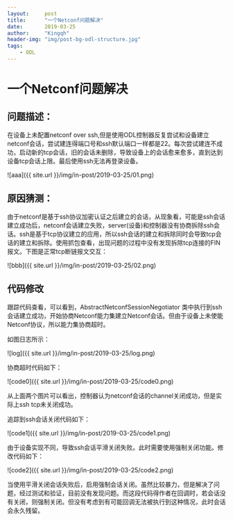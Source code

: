```yaml
---
layout:     post
title:      "一个Netconf问题解决"
date:       2019-03-25
author:     "Kingqh"
header-img: "img/post-bg-odl-structure.jpg"
tags:
    - ODL
---
```



# 一个Netconf问题解决 #

## 问题描述：

在设备上未配置netconf over ssh,但是使用ODL控制器反复尝试和设备建立netconf会话，尝试建连得端口号和ssh默认端口一样都是22。每次尝试建连不成功，启动新的tcp会话，旧的会话未删除，导致设备上的会话愈来愈多，直到达到设备tcp会话上限。最后使用ssh无法再登录设备。

![aaa]({{ site.url }}/img/in-post/2019-03-25/01.png)

## 原因猜测：

由于netconf是基于ssh协议加密认证之后建立的会话，从现象看，可能是ssh会话建立成功后，netconf会话建立失败，server(设备)和控制器没有协商拆除ssh会话。ssh是基于tcp协议建立的应用，所以ssh会话的建立和拆除同时会导致tcp会话的建立和拆除。使用抓包查看，出现问题的过程中没有发现拆除tcp连接的FIN报文。下图是正常tcp断链报文交互：

![bbb]({{ site.url }}/img/in-post/2019-03-25/02.png)

## 代码修改

跟踪代码查看，可以看到，AbstractNetconfSessionNegotiator 类中执行到ssh会话建立成功，开始协商Netconf能力集建立Netconf会话。但由于设备上未使能Netconf协议，所以能力集协商超时。

如图日志所示：

![log]({{ site.url }}/img/in-post/2019-03-25/log.png)

协商超时代码如下：

![code0]({{ site.url }}/img/in-post/2019-03-25/code0.png)

从上面两个图片可以看出，控制器认为netconf会话的channel关闭成功，但是实际上ssh tcp未关闭成功。

追踪到ssh会话关闭代码如下：

![code1]({{ site.url }}/img/in-post/2019-03-25/code1.png)

由于设备实现不同，导致ssh会话平滑关闭失败。此时需要使用强制关闭功能。修改代码如下：


![code2]({{ site.url }}/img/in-post/2019-03-25/code2.png)

当使用平滑关闭会话失败后，启用强制会话关闭。虽然比较暴力，但是解决了问题，经过测试和验证，目前没有发现问题。而这段代码得作者在回调时，若会话没有关闭，则强制关闭。但没有考虑到有可能回调无法被执行到这种情况，此时会话会永久残留。


